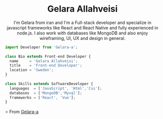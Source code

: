 <p align="center">
   <img src=''/>
</p>

<h1 align="center">Gelara Allahveisi</h1>
<p align="center">
   I'm Gelara from iran and I'm a Full-stack developer and specialize in javascript frameworks like React and React Native and fully experienced in node.js. I also work with databases like MongoDB and also enjoy wireframing, UI, UX and design in general.
</p>
 
```js
import Developer from 'Gelara-a';
 
class Bio extends Front-end Developer {
  name     = 'Gelara Allahveisi';
  title    = 'Front-end Developer';
  location = 'Sweden';
}
 
class Skills extends SoftwareDeveloper {
  languages  = ['JavaScript', 'Html','Css'];
  databases  = ['MongoDB','Mysql'];
  frameworks = ['React', 'Vue'];
}
```
 
⭐️ From [Gelara-a](https://github.com/Gelara-a)

